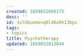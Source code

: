 ```yaml
---
created: 1659852006175
desc: ''
id: 1vlhbuomovq0ld6a9k13bps
tags:
- topics
title: Psychotherapy
updated: 1659852012044
---
```

   
